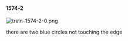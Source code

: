 #### 1574-2
![train-1574-2-0.png](https://github.com/lil-lab/nlvr/raw/master/nlvr/train/images/67/train-1574-2-0.png "train-1574-2-0.png")

there are two blue circles not touching the edge